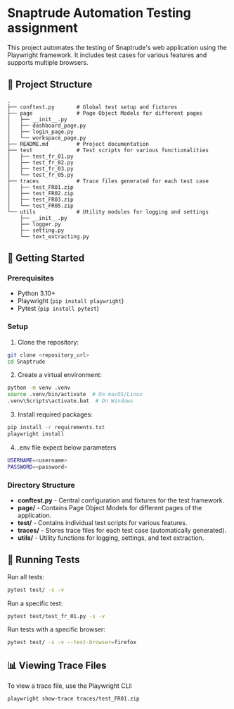 # Snaptrude Automation Testing assignment

This project automates the testing of Snaptrude's web application using the Playwright framework. It includes test cases for various features and supports multiple browsers.

## 📁 Project Structure

```
.
├── conftest.py       # Global test setup and fixtures
├── page              # Page Object Models for different pages
│   ├── __init__.py
│   ├── dashboard_page.py
│   ├── login_page.py
│   └── workspace_page.py
├── README.md         # Project documentation
├── test              # Test scripts for various functionalities
│   ├── test_fr_01.py
│   ├── test_fr_02.py
│   ├── test_fr_03.py
│   └── test_fr_05.py
├── traces            # Trace files generated for each test case
│   ├── test_FR01.zip
│   ├── test_FR02.zip
│   ├── test_FR03.zip
│   └── test_FR05.zip
└── utils             # Utility modules for logging and settings
    ├── __init__.py
    ├── logger.py
    ├── setting.py
    └── text_extracting.py
```

## 🚀 Getting Started

### Prerequisites

* Python 3.10+
* Playwright (`pip install playwright`)
* Pytest (`pip install pytest`)

### Setup

1. Clone the repository:

```bash
git clone <repository_url>
cd Snaptrude
```

2. Create a virtual environment:

```bash
python -m venv .venv
source .venv/bin/activate  # On macOS/Linux
.venv\Scripts\activate.bat  # On Windows
```

3. Install required packages:

```bash
pip install -r requirements.txt
playwright install
```

4. .env file expect below parameters
```bash
USERNAME=<username>
PASSWORD=<password>
```


### Directory Structure

* **conftest.py** - Central configuration and fixtures for the test framework.
* **page/** - Contains Page Object Models for different pages of the application.
* **test/** - Contains individual test scripts for various features.
* **traces/** - Stores trace files for each test case (automatically generated).
* **utils/** - Utility functions for logging, settings, and text extraction.

## 🧪 Running Tests

Run all tests:

```bash
pytest test/ -s -v
```

Run a specific test:

```bash
pytest test/test_fr_01.py -s -v
```

Run tests with a specific browser:

```bash
pytest test/ -s -v --test-browser=firefox
```

## 📊 Viewing Trace Files

To view a trace file, use the Playwright CLI:

```bash
playwright show-trace traces/test_FR01.zip
```



